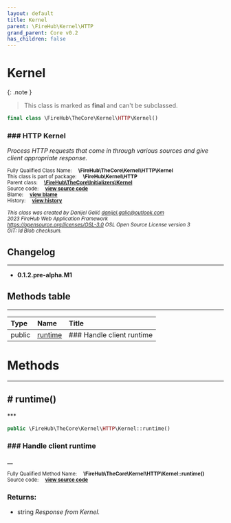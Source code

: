 ```yaml
---
layout: default
title: Kernel
parent: \FireHub\Kernel\HTTP
grand_parent: Core v0.2
has_children: false
---
```


<link rel="stylesheet" type="text/css" href="/css/style.css" />

# Kernel

{: .note }
> This class is marked as **final** and can't be subclassed.


```php
final class \FireHub\TheCore\Kernel\HTTP\Kernel()
```

### ### HTTP Kernel

_Process HTTP requests that come in through various sources
and give client appropriate response._

<sub>Fully Qualified Class Name:  **\FireHub\TheCore\Kernel\HTTP\Kernel**</sub><br>
<sub>This class is part of package:  **\FireHub\Kernel\HTTP**</sub><br>
<sub>Parent class:  **[\FireHub\TheCore\Initializers\Kernel](/core/v0.2\FireHub\TheCore\Initializers\Kernel)**</sub><br>
<sub>Source code:  **[view source code](https://github.com/The-FireHub-Project/Core/blob/v1.0/src/kernel/http/firehub.Kernel.php#L26)**</sub><br>
<sub>Blame:  **[view blame](https://github.com/The-FireHub-Project/Core/blame/v1.0/src/kernel/http/firehub.Kernel.php)**</sub><br>
<sub>History:  **[view history](https://github.com/The-FireHub-Project/Core/commits/v1.0/src/kernel/http/firehub.Kernel.php)**</sub><br>

<sub>_This class was created by Danijel Galić <danijel.galic@outlook.com>_</sub><br>
<sub>_2023 FireHub Web Application Framework_</sub><br>
<sub>_<https://opensource.org/licenses/OSL-3.0> OSL Open Source License version 3_</sub><br>
<sub>_GIT: $Id$ Blob checksum._</sub><br>

## Changelog
***

* **0.1.2.pre-alpha.M1** 


## Methods table
***

| Type  | Name  | Title |
| :---  | :---  | :---  |
|public |<a href="#runtime()">runtime</a>|### Handle client runtime|


# Methods
***


<h2><a name="runtime()"># runtime()</a></h2>
***

```php
public \FireHub\TheCore\Kernel\HTTP\Kernel::runtime()
```

### ### Handle client runtime

__

<sub>Fully Qualified Method Name:  **\FireHub\TheCore\Kernel\HTTP\Kernel::runtime()**</sub><br>
<sub>Source code:  **[view source code](https://github.com/The-FireHub-Project/Core/blob/v1.0/src/kernel/http/firehub.Kernel.php#L31)**</sub><br>


### Returns:

* string _Response from Kernel._


